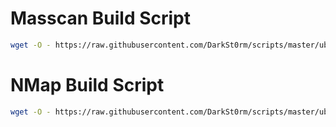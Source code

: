 # Masscan Build Script
```bash
wget -O - https://raw.githubusercontent.com/DarkSt0rm/scripts/master/ubuntu/build-masscan.sh | bash
```

# NMap Build Script
```bash
wget -O - https://raw.githubusercontent.com/DarkSt0rm/scripts/master/ubuntu/build-nmap.sh | bash
```
